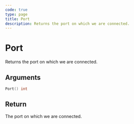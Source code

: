 ```yaml
---
code: true
type: page
title: Port
description: Returns the port on which we are connected.
---
```


# Port

Returns the port on which we are connected.

## Arguments

```go
Port() int
```

## Return

The port on which we are connected.
